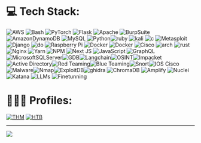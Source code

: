 # 💻 Tech Stack:
![AWS](https://img.shields.io/badge/AWS-%23FF9900.svg?style=plastic&logo=amazon-aws&logoColor=white) ![Bash](https://img.shields.io/badge/shell_script-%23121011.svg?style=plastic&logo=gnu-bash&logoColor=white) ![PyTorch](https://img.shields.io/badge/PyTorch-%23EE4C2C.svg?style=plastic&logo=PyTorch&logoColor=white) ![Flask](https://img.shields.io/badge/flask-%23000.svg?style=plastic&logo=flask&logoColor=white) ![Apache](https://img.shields.io/badge/apache-%23D42029.svg?style=plastic&logo=apache&logoColor=white) ![BurpSuite](https://img.shields.io/badge/burpsuite-%23FF9900.svg?style=plastic&logo=burpsuite&logoColor=white) ![AmazonDynamoDB](https://img.shields.io/badge/Amazon%20DynamoDB-4053D6?style=plastic&logo=Amazon%20DynamoDB&logoColor=white) ![MySQL](https://img.shields.io/badge/mysql-%2300000f.svg?style=plastic&logo=mysql&logoColor=white) ![Python](https://img.shields.io/badge/python-3670A0?style=plastic&logo=python&logoColor=ffdd54)![ruby](https://img.shields.io/badge/ruby-%23FF9900.svg?style=plastic&logo=ruby&logoColor=white) ![kali](https://img.shields.io/badge/kali%20linux-%2323092E20.svg?style=plastic&logo=kalilinux&logoColor=white) ![c](https://img.shields.io/badge/-%23FF235.svg?style=plastic&logo=c&logoColor=white) ![Metasploit](https://img.shields.io/badge/metasploit-%23FF9900.svg?style=plastic&logo=metasploit&logoColor=white)
![Django](https://img.shields.io/badge/django-%23092E20.svg?style=plastic&logo=django&logoColor=white) ![do](https://img.shields.io/badge/do-%23FF9900.svg?style=plastic&logo=digitalocean&logoColor=white) ![Raspberry Pi](https://img.shields.io/badge/-RaspberryPi-C51A4A?style=plastic&logo=Raspberry-Pi) ![Docker](https://img.shields.io/badge/ubuntu-%23FF2200.svg?style=plastic&logo=ubuntu&logoColor=white) ![Docker](https://img.shields.io/badge/docker-%230db7ed.svg?style=plastic&logo=docker&logoColor=white) ![Cisco](https://img.shields.io/badge/cisco-%23049fd9.svg?style=plastic&logo=cisco&logoColor=black) ![arch](https://img.shields.io/badge/arch%20btw-%2323092E20.svg?style=plastic&logo=archlinux&logoColor=white) ![rust](https://img.shields.io/badge/rust-%23FF235.svg?style=plastic&logo=rust&logoColor=white)
![Nginx](https://img.shields.io/badge/nginx-%23009639.svg?style=plastic&logo=nginx&logoColor=white) ![Yarn](https://img.shields.io/badge/yarn-%232C8EBB.svg?style=plastic&logo=yarn&logoColor=white) ![NPM](https://img.shields.io/badge/NPM-%23CB3837.svg?style=plastic&logo=npm&logoColor=white) ![Next JS](https://img.shields.io/badge/Next-black?style=plastic&logo=next.js&logoColor=white) ![JavaScript](https://img.shields.io/badge/javascript-%23323330.svg?style=plastic&logo=javascript&logoColor=%23F7DF1E) ![GraphQL](https://img.shields.io/badge/-GraphQL-E10098?style=plastic&logo=graphql&logoColor=white) ![MicrosoftSQLServer](https://img.shields.io/badge/Microsoft%20SQL%20Server-CC2927?style=plastic&logo=microsoft%20sql%20server&logoColor=white)![GDB](https://img.shields.io/badge/GDB-%23004D7A?style=flat)![Langchain](https://img.shields.io/badge/Langchain-%23FFD700?style=flat)![OSINT](https://img.shields.io/badge/OSINT-%23FF4500?style=flat)![Impacket](https://img.shields.io/badge/Impacket-%23008B8B?style=flat)![Active Directory](https://img.shields.io/badge/Active%20Directory-%23007396?style=flat&logo=active-directory&logoColor=white)![Red Teaming](https://img.shields.io/badge/Red%20Teaming-%23FF0000?style=flat)![Blue Teaming](https://img.shields.io/badge/Blue%20Teaming-%230000FF?style=flat)![Snort](https://img.shields.io/badge/Snort-%23FF4500?style=flat)![IOS Cisco](https://img.shields.io/badge/IOS%20Cisco-%230049FD?style=flat&logo=cisco&logoColor=white)![Malware](https://img.shields.io/badge/Malware-%23FF0000?style=flat)![Nmap](https://img.shields.io/badge/Nmap-%23000000?style=flat&logo=nmap&logoColor=white)![ExploitDB](https://img.shields.io/badge/ExploitDB-%23FFFFFF?style=flat)![ghidra](https://img.shields.io/badge/ghidra-%23FF0000?style=flat) 
![ChromaDB](https://img.shields.io/badge/ChromaDB-%23FFA500?style=flat)
![Amplify](https://img.shields.io/badge/Amplify-%23FF00FF?style=flat)
![Nuclei](https://img.shields.io/badge/Nuclei-%23FFFF00?style=flat)
![Katana](https://img.shields.io/badge/Katana-%23000000?style=flat)
![LLMs](https://img.shields.io/badge/LLMs-%23FFD700?style=flat)
![Finetunning](https://img.shields.io/badge/Finetunning-%23FF8C00?style=flat)

# 🕵🏻‍♂️ Profiles:
[![THM](https://tryhackme-badges.s3.amazonaws.com/cxrsedsxnset.png)](https://tryhackme.com/p/cxrsedsxnset)
[![HTB](https://www.hackthebox.com/badge/image/1278607)](https://app.hackthebox.com/profile/1278607)

---
[![](https://visitcount.itsvg.in/api?id=purpl33t&label=Profile%20Views&color=12&icon=8&pretty=true)](https://visitcount.itsvg.in)
